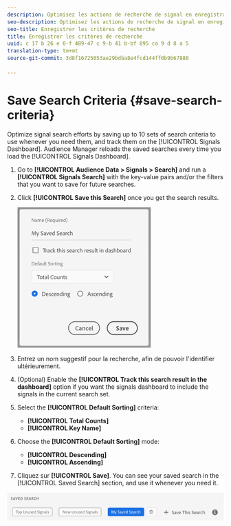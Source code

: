 ```yaml
---
description: Optimisez les actions de recherche de signal en enregistrant jusqu'à 10 jeux de critères de recherche à utiliser chaque fois que vous en avez besoin, puis effectuez-les sur le tableau de bord. Audience Manager recharge les recherches enregistrées chaque fois que vous chargez le tableau de bord.
seo-description: Optimisez les actions de recherche de signal en enregistrant jusqu'à 10 jeux de critères de recherche à utiliser chaque fois que vous en avez besoin, puis effectuez-les sur le tableau de bord. Audience Manager recharge les recherches enregistrées chaque fois que vous chargez le tableau de bord.
seo-title: Enregistrer les critères de recherche
title: Enregistrer les critères de recherche
uuid: c 17 b 26 e 0-f 489-47 c 9-b 41 b-bf 895 ca 9 d 8 a 5
translation-type: tm+mt
source-git-commit: 3d8f16725053ae29bdba8e4fcd144ff0b9b67880

---
```



# Save Search Criteria {#save-search-criteria}

Optimize signal search efforts by saving up to 10 sets of search criteria to use whenever you need them, and track them on the [!UICONTROL Signals Dashboard]. Audience Manager reloads the saved searches every time you load the [!UICONTROL Signals Dashboard].

1. Go to **[!UICONTROL Audience Data > Signals > Search]** and run a **[!UICONTROL Signals Search]** with the key-value pairs and/or the filters that you want to save for future searches.
1. Click **[!UICONTROL Save this Search]** once you get the search results.

   ![Résultat de l&#39;étape](assets/save-search-criteria.png)
1. Entrez un nom suggestif pour la recherche, afin de pouvoir l&#39;identifier ultérieurement.
1. (Optional) Enable the **[!UICONTROL Track this search result in the dashboard]** option if you want the signals dashboard to include the signals in the current search set.
1. Select the **[!UICONTROL Default Sorting]** criteria:
   * **[!UICONTROL Total Counts]**
   * **[!UICONTROL Key Name]**
1. Choose the **[!UICONTROL Default Sorting]** mode:
   * **[!UICONTROL Descending]**
   * **[!UICONTROL Ascending]**
1. Cliquez sur **[!UICONTROL Save]**. You can see your saved search in the [!UICONTROL Saved Search] section, and use it whenever you need it.

![recherche enregistrée](assets/saved-search.png)
